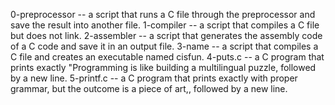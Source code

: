 0-preprocessor --  a script that runs a C file through the preprocessor and save the result into another file.
1-compiler --  a script that compiles a C file but does not link.
2-assembler -- a script that generates the assembly code of a C code and save it in an output file.
3-name -- a script that compiles a C file and creates an executable named cisfun.
4-puts.c --  a C program that prints exactly "Programming is like building a multilingual puzzle, followed by a new line.
5-printf.c -- a C program that prints exactly with proper grammar, but the outcome is a piece of art,, followed by a new line.
